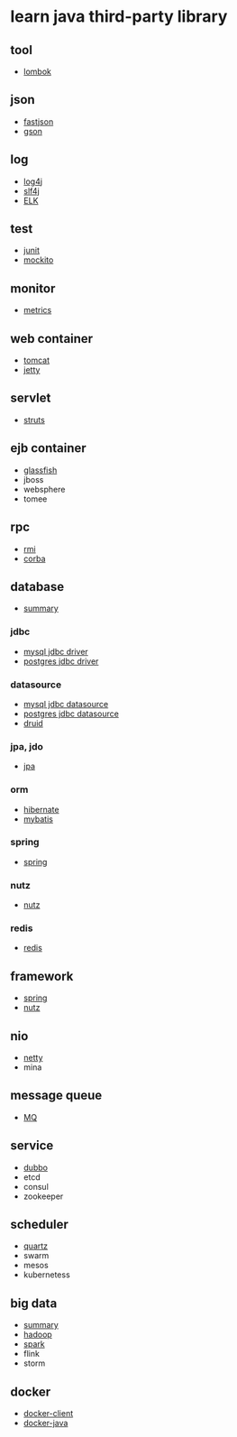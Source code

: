 # learn java third-party library

## tool

- [lombok](https://github.com/gaoxinge/something/tree/master/learn%20java/learn%20java%20third-party%20library/lombok)

## json

- [fastjson](https://github.com/gaoxinge/something/tree/master/learn%20java/learn%20java%20third-party%20library/fastjson)
- [gson](https://github.com/gaoxinge/something/tree/master/learn%20java/learn%20java%20third-party%20library/gson)

## log

- [log4j](https://github.com/gaoxinge/something/tree/master/learn%20java/learn%20java%20third-party%20library/log4j)
- [slf4j](https://github.com/gaoxinge/something/tree/master/learn%20java/learn%20java%20third-party%20library/slf4j)
- [ELK](https://github.com/gaoxinge/something/tree/master/learn%20java/learn%20java%20third-party%20library/ELK)

## test

- [junit](https://github.com/gaoxinge/something/tree/master/learn%20java/learn%20java%20third-party%20library/junit)
- [mockito](https://github.com/gaoxinge/something/tree/master/learn%20java/learn%20java%20third-party%20library/mockito)

## monitor

- [metrics](https://github.com/gaoxinge/something/tree/master/learn%20java/learn%20java%20third-party%20library/metrics)

## web container

- [tomcat](https://github.com/gaoxinge/something/tree/master/learn%20java/learn%20java%20third-party%20library/tomcat)
- [jetty](https://github.com/gaoxinge/something/tree/master/learn%20java/learn%20java%20third-party%20library/jetty)

## servlet

- [struts](https://github.com/gaoxinge/something/tree/master/learn%20java/learn%20java%20third-party%20library/struts)

## ejb container

- [glassfish](https://github.com/gaoxinge/something/tree/master/learn%20java/learn%20java%20third-party%20library/glassfish)
- jboss
- websphere
- tomee

## rpc

- [rmi](https://github.com/gaoxinge/something/tree/master/learn%20java/learn%20java%20third-party%20library/rmi)
- [corba](https://github.com/gaoxinge/something/tree/master/learn%20java/learn%20java%20third-party%20library/corba)

## database

- [summary](https://github.com/gaoxinge/something/tree/master/learn%20java/learn%20java%20third-party%20library/summary)

### jdbc

- [mysql jdbc driver](https://github.com/gaoxinge/something/tree/master/learn%20java/learn%20java%20third-party%20library/mysql%20jdbc%20driver)
- [postgres jdbc driver](https://github.com/gaoxinge/something/tree/master/learn%20java/learn%20java%20third-party%20library/postgres%20jdbc%20driver)

### datasource

- [mysql jdbc datasource](https://github.com/gaoxinge/something/tree/master/learn%20java/learn%20java%20third-party%20library/mysql%20jdbc%20datasource)
- [postgres jdbc datasource](https://github.com/gaoxinge/something/tree/master/learn%20java/learn%20java%20third-party%20library/postgres%20jdbc%20datasource)
- [druid](https://github.com/gaoxinge/something/tree/master/learn%20java/learn%20java%20third-party%20library/druid)

### jpa, jdo

- [jpa](https://github.com/gaoxinge/something/tree/master/learn%20java/learn%20java%20third-party%20library/jpa)

### orm
  
- [hibernate](https://github.com/gaoxinge/something/tree/master/learn%20java/learn%20java%20third-party%20library/hibernate)
- [mybatis](https://github.com/gaoxinge/something/tree/master/learn%20java/learn%20java%20third-party%20library/mybatis)

### spring

- [spring](https://github.com/gaoxinge/something/tree/master/learn%20java/learn%20java%20third-party%20library/spring)

### nutz

- [nutz](https://github.com/gaoxinge/something/tree/master/learn%20java/learn%20java%20third-party%20library/nutz)

### redis

- [redis](https://github.com/gaoxinge/something/tree/master/learn%20java/learn%20java%20third-party%20library/redis)

## framework

- [spring](https://github.com/gaoxinge/something/tree/master/learn%20java/learn%20java%20third-party%20library/spring_)
- [nutz](https://github.com/gaoxinge/something/tree/master/learn%20java/learn%20java%20third-party%20library/nutz_)

## nio

- [netty](https://github.com/gaoxinge/something/tree/master/learn%20java/learn%20java%20third-party%20library/netty)
- mina

## message queue

- [MQ](https://github.com/gaoxinge/something/tree/master/learn%20java/learn%20java%20third-party%20library/MQ)

## service

- [dubbo](https://github.com/gaoxinge/something/tree/master/learn%20java/learn%20java%20third-party%20library/dubbo)
- etcd
- consul
- zookeeper

## scheduler

- [quartz](https://github.com/gaoxinge/something/tree/master/learn%20java/learn%20java%20third-party%20library/quartz)
- swarm
- mesos
- kubernetess

## big data

- [summary](https://github.com/gaoxinge/something/tree/master/learn%20java/learn%20java%20third-party%20library/summary_)
- [hadoop](https://github.com/gaoxinge/something/tree/master/learn%20java/learn%20java%20third-party%20library/hadoop)
- [spark](https://github.com/gaoxinge/something/tree/master/learn%20java/learn%20java%20third-party%20library/spark)
- flink
- storm

## docker

- [docker-client](https://github.com/gaoxinge/something/tree/master/learn%20java/learn%20java%20third-party%20library/docker-client)
- [docker-java](https://github.com/gaoxinge/something/tree/master/learn%20java/learn%20java%20third-party%20library/docker-java)